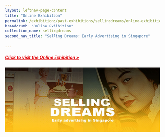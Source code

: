 ```yaml
---
layout: leftnav-page-content
title: "Online Exhibition"
permalink: /exhibitions/past-exhibitions/sellingdreams/online-exhibition/
breadcrumb: "Online Exhibition"
collection_name: sellingdreams
second_nav_title: "Selling Dreams: Early Advertising in Singapore"

---
```


<h5><a href="http://www.nlb.gov.sg/exhibitions/sellingdreams/" target="_blank" style="color:#E21216;">Click to visit the Online Exhibition &#187;</a></h5>

<!--
<h5><a href="#" target="_blank" style="color:#E21216;">Click here to leave online exhibition feedback &#187;</a></h5>
-->

<img src="/images/event-images/sellingdreams/selling-dreams-main-image.jpg" alt="A banner with the title Selling Dreams">





